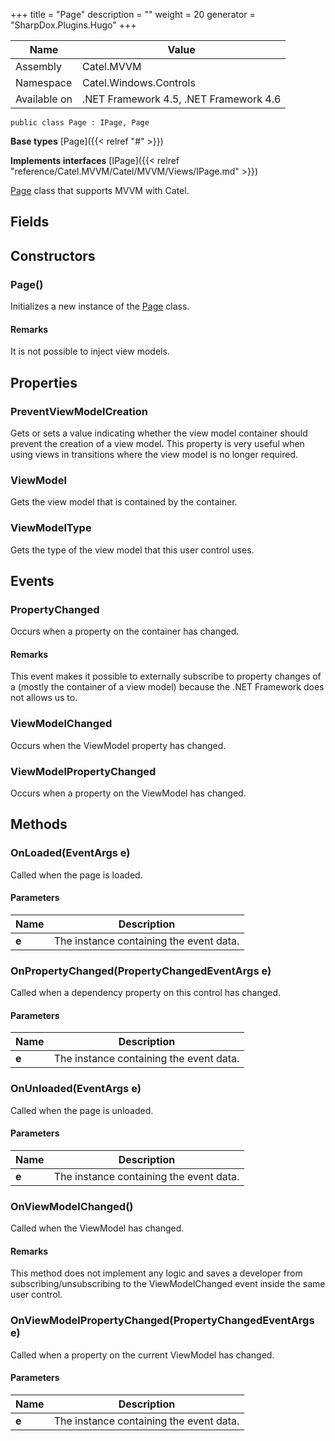 

+++
title = "Page" 
description = ""
weight = 20
generator = "SharpDox.Plugins.Hugo"
+++

Name|Value
---|---
Assembly|Catel.MVVM
Namespace|Catel.Windows.Controls
Available on|.NET Framework 4.5, .NET Framework 4.6

```
public class Page : IPage, Page
```

**Base types**
[Page]({{< relref "#" >}})

**Implements interfaces**
[IPage]({{< relref "reference/Catel.MVVM/Catel/MVVM/Views/IPage.md" >}})

[Page](#) class that supports MVVM with Catel.

## Fields

## Constructors

### Page()

Initializes a new instance of the [Page](#) class.

#### Remarks

It is not possible to inject view models.

## Properties

### PreventViewModelCreation

Gets or sets a value indicating whether the view model container should prevent the creation of a view model. This property is very useful when using views in transitions where the view model is no longer required.

### ViewModel

Gets the view model that is contained by the container.

### ViewModelType

Gets the type of the view model that this user control uses.

## Events

### PropertyChanged

Occurs when a property on the container has changed.

#### Remarks

This event makes it possible to externally subscribe to property changes of a (mostly the container of a view model) because the .NET Framework does not allows us to.

### ViewModelChanged

Occurs when the ViewModel property has changed.

### ViewModelPropertyChanged

Occurs when a property on the ViewModel has changed.

## Methods

### OnLoaded(EventArgs e)

Called when the page is loaded.

#### Parameters

Name|Description
---|---
**e**|The instance containing the event data.

### OnPropertyChanged(PropertyChangedEventArgs e)

Called when a dependency property on this control has changed.

#### Parameters

Name|Description
---|---
**e**|The instance containing the event data.

### OnUnloaded(EventArgs e)

Called when the page is unloaded.

#### Parameters

Name|Description
---|---
**e**|The instance containing the event data.

### OnViewModelChanged()

Called when the ViewModel has changed.

#### Remarks

This method does not implement any logic and saves a developer from subscribing/unsubscribing to the ViewModelChanged event inside the same user control.

### OnViewModelPropertyChanged(PropertyChangedEventArgs e)

Called when a property on the current ViewModel has changed.

#### Parameters

Name|Description
---|---
**e**|The instance containing the event data.

